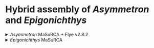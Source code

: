 # Hybrid assembly of *Asymmetron* and *Epigonichthys*

<details>
  <summary><em>Asymmetron</em> MaSuRCA + Flye v2.8.2</summary>
  
  ### MaSuRCA config file
  ```
  DATA
  #Illumina paired end reads supplied as <two-character prefix> <fragment mean> <fragment stdev> <forward_reads> <reverse_reads>
  #if single-end, do not specify <reverse_reads>
  #MUST HAVE Illumina paired end reads to use MaSuRCA
  PE= pe 330 100  /hps/nobackup/research/marioni/sodai/ASY_R1.fastq.gz  /hps/nobackup/research/marioni/sodai/ASY_R2.fastq.gz
  #Illumina mate pair reads supplied as <two-character prefix> <fragment mean> <fragment stdev> <forward_reads> <reverse_reads>
  #JUMP= sh 3600 200  /FULL_PATH/short_1.fastq  /FULL_PATH/short_2.fastq
  #pacbio OR nanopore reads must be in a single fasta or fastq file with absolute path, can be gzipped
  #if you have both types of reads supply them both as NANOPORE type
  #PACBIO=/FULL_PATH/pacbio.fa
  NANOPORE=/hps/nobackup/research/marioni/sodai/ASY_all2_guppy4.fastq.gz
  #Other reads (Sanger, 454, etc) one frg file, concatenate your frg files into one if you have many
  #OTHER=/FULL_PATH/file.frg
  #synteny-assisted assembly, concatenate all reference genomes into one reference.fa; works for Illumina-only data
  #REFERENCE=/FULL_PATH/nanopore.fa
  END

  PARAMETERS
  #PLEASE READ all comments to essential parameters below, and set the parameters according to your project
  #set this to 1 if your Illumina jumping library reads are shorter than 100bp
  EXTEND_JUMP_READS=0
  #this is k-mer size for deBruijn graph values between 25 and 127 are supported, auto will compute the optimal size based on the read data and GC content
  GRAPH_KMER_SIZE = auto
  #set this to 1 for all Illumina-only assemblies
  #set this to 0 if you have more than 15x coverage by long reads (Pacbio or Nanopore) or any other long reads/mate pairs (Illumina MP, Sanger, 454, etc)
  USE_LINKING_MATES = 0
  #specifies whether to run the assembly on the grid
  USE_GRID=0
  #specifies grid engine to use SGE or SLURM
  #GRID_ENGINE=SGE
  #specifies queue (for SGE) or partition (for SLURM) to use when running on the grid MANDATORY
  #GRID_QUEUE=all.q
  #batch size in the amount of long read sequence for each batch on the grid
  #GRID_BATCH_SIZE=500000000
  #use at most this much coverage by the longest Pacbio or Nanopore reads, discard the rest of the reads
  #can increase this to 30 or 35 if your reads are short (N50<7000bp)
  LHE_COVERAGE=60
  #set to 0 (default) to do two passes of mega-reads for slower, but higher quality assembly, otherwise set to 1
  MEGA_READS_ONE_PASS=0
  #this parameter is useful if you have too many Illumina jumping library mates. Typically set it to 60 for bacteria and 300 for the other organisms
  #LIMIT_JUMP_COVERAGE = 300
  #these are the additional parameters to Celera Assembler.  do not worry about performance, number or processors or batch sizes -- these are computed automatically.
  #CABOG ASSEMBLY ONLY: set cgwErrorRate=0.25 for bacteria and 0.1<=cgwErrorRate<=0.15 for other organisms.
  #CA_PARAMETERS =  cgwErrorRate=0.15
  #CABOG ASSEMBLY ONLY: whether to attempt to close gaps in scaffolds with Illumina  or long read data
  #CLOSE_GAPS=1
  #number of cpus to use, set this to the number of CPUs/threads per node you will be using
  NUM_THREADS = 32
  #this is mandatory jellyfish hash size -- a safe value is estimated_genome_size*20
  JF_SIZE = 5000000000
  #ILLUMINA ONLY. Set this to 1 to use SOAPdenovo contigging/scaffolding module.
  #Assembly will be worse but will run faster. Useful for very large (>=8Gbp) genomes from Illumina-only data
  SOAP_ASSEMBLY=0
  #If you are doing Hybrid Illumina paired end + Nanopore/PacBio assembly ONLY (no Illumina mate pairs or OTHER frg files).
  #Set this to 1 to use Flye assembler for final assembly of corrected mega-reads.
  #A lot faster than CABOG, AND QUALITY IS THE SAME OR BETTER.
  #Works well even when MEGA_READS_ONE_PASS is set to 1.
  #DO NOT use if you have less than 15x coverage by long reads.
  FLYE_ASSEMBLY=1
  END
  ```
  Where `/hps/nobackup/research/marioni/sodai/ASY_all2_guppy4.fastq.gz` is the full path to the long reads and `/hps/nobackup/research/marioni/sodai/ASY_R1.fastq.gz` and `/hps/nobackup/research/marioni/sodai/ASY_R2.fastq.gz` are the full paths to the short reads (forward and reverse).
  
  ### MaSuRCA assembly (v3.4.2)
  ```
  ./masurca sr_config_epi_lhe60.txt
  ```
  Where `sr_config_epi_lhe60.txt` is the config file for *Epigonichthys* with option `LHE_COVERAGE=60`. This generates a configuration shell script `assembly.sh`, which is run to assemble the data.
  ```
  ./assemble.sh
  ```
  ### Flye assembly
  I then run Flye v2.8.2 on the MaSuRCA 'mega-reads'
  ```
  ./flye \
  -t 32 \
  ASY_masurca_LHE60_rerun/mr.41.15.10.0.02.1.fa \
  -g 714291509  \
  -m 2500 \
  -o ASY_masurca_Flye_m_para \
  -i 0
  ```
  Where `ASY_masurca_Flye_m_para` is the output directory and `ASY_masurca/mr.41.15.10.0.02.1.fa` is the input mega-reads from MaSuRCA.
</details>

<details>
  <summary><em>Epigonichthys</em> MaSuRCA</summary>

  ### MaSuRCA config file
  ```
  DATA
  #Illumina paired end reads supplied as <two-character prefix> <fragment mean> <fragment stdev> <forward_reads> <reverse_reads>
  #if single-end, do not specify <reverse_reads>
  #MUST HAVE Illumina paired end reads to use MaSuRCA
  PE= pe 330 100  /hps/nobackup/research/marioni/sodai/EPI_R1.fastq.gz  /hps/nobackup/research/marioni/sodai/EPI_R2.fastq.gz
  #Illumina mate pair reads supplied as <two-character prefix> <fragment mean> <fragment stdev> <forward_reads> <reverse_reads>
  #JUMP= sh 3600 200  /FULL_PATH/short_1.fastq  /FULL_PATH/short_2.fastq
  #pacbio OR nanopore reads must be in a single fasta or fastq file with absolute path, can be gzipped
  #if you have both types of reads supply them both as NANOPORE type
  #PACBIO=/FULL_PATH/pacbio.fa
  NANOPORE=/hps/nobackup/research/marioni/sodai/EPI_all2_guppy4.fastq.gz
  #Other reads (Sanger, 454, etc) one frg file, concatenate your frg files into one if you have many
  #OTHER=/FULL_PATH/file.frg
  #synteny-assisted assembly, concatenate all reference genomes into one reference.fa; works for Illumina-only data
  #REFERENCE=/FULL_PATH/nanopore.fa
  END

  PARAMETERS
  #PLEASE READ all comments to essential parameters below, and set the parameters according to your project
  #set this to 1 if your Illumina jumping library reads are shorter than 100bp
  EXTEND_JUMP_READS=0
  #this is k-mer size for deBruijn graph values between 25 and 127 are supported, auto will compute the optimal size based on the read data and GC content
  GRAPH_KMER_SIZE = auto
  #set this to 1 for all Illumina-only assemblies
  #set this to 0 if you have more than 15x coverage by long reads (Pacbio or Nanopore) or any other long reads/mate pairs (Illumina MP, Sanger, 454, etc)
  USE_LINKING_MATES = 0
  #specifies whether to run the assembly on the grid
  USE_GRID=0
  #specifies grid engine to use SGE or SLURM
  #GRID_ENGINE=SGE
  #specifies queue (for SGE) or partition (for SLURM) to use when running on the grid MANDATORY
  #GRID_QUEUE=all.q
  #batch size in the amount of long read sequence for each batch on the grid
  #GRID_BATCH_SIZE=500000000
  #use at most this much coverage by the longest Pacbio or Nanopore reads, discard the rest of the reads
  #can increase this to 30 or 35 if your reads are short (N50<7000bp)
  LHE_COVERAGE=60
  #set to 0 (default) to do two passes of mega-reads for slower, but higher quality assembly, otherwise set to 1
  MEGA_READS_ONE_PASS=0
  #this parameter is useful if you have too many Illumina jumping library mates. Typically set it to 60 for bacteria and 300 for the other organisms
  #LIMIT_JUMP_COVERAGE = 300
  #these are the additional parameters to Celera Assembler.  do not worry about performance, number or processors or batch sizes -- these are computed automatically.
  #CABOG ASSEMBLY ONLY: set cgwErrorRate=0.25 for bacteria and 0.1<=cgwErrorRate<=0.15 for other organisms.
  #CA_PARAMETERS =  cgwErrorRate=0.15
  #CABOG ASSEMBLY ONLY: whether to attempt to close gaps in scaffolds with Illumina  or long read data
  #CLOSE_GAPS=1
  #number of cpus to use, set this to the number of CPUs/threads per node you will be using
  NUM_THREADS = 32
  #this is mandatory jellyfish hash size -- a safe value is estimated_genome_size*20
  JF_SIZE = 10000000000 #500mb*20
  #ILLUMINA ONLY. Set this to 1 to use SOAPdenovo contigging/scaffolding module.
  #Assembly will be worse but will run faster. Useful for very large (>=8Gbp) genomes from Illumina-only data
  SOAP_ASSEMBLY=0
  #If you are doing Hybrid Illumina paired end + Nanopore/PacBio assembly ONLY (no Illumina mate pairs or OTHER frg files).
  #Set this to 1 to use Flye assembler for final assembly of corrected mega-reads.
  #A lot faster than CABOG, AND QUALITY IS THE SAME OR BETTER.
  #Works well even when MEGA_READS_ONE_PASS is set to 1.
  #DO NOT use if you have less than 15x coverage by long reads.
  FLYE_ASSEMBLY=1
  END
  ```
  Where `/hps/nobackup/research/marioni/sodai/EPI_all2_guppy4.fastq.gz` is the full path to the long reads and `/hps/nobackup/research/marioni/sodai/EPI_R1.fastq.gz` and `/hps/nobackup/research/marioni/sodai/EPI_R2.fastq.gz` are the full paths to the short reads (forward and reverse).
  
  ### MaSuRCA assembly (v3.4.2)
  ```
  ./masurca sr_config_epi_lhe60.txt
  ```
  Where `sr_config_epi_lhe60.txt` is the config file for *Epigonichthys* with option `LHE_COVERAGE=60`. This generates a configuration shell script `assembly.sh`, which is run to assemble the data.
  ```
  ./assemble.sh
  ```
</details>
